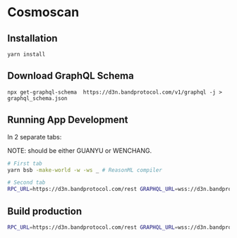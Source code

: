# Cosmoscan

## Installation

```
yarn install
```

## Download GraphQL Schema

```
npx get-graphql-schema  https://d3n.bandprotocol.com/v1/graphql -j > graphql_schema.json
```

## Running App Development

In 2 separate tabs:

NOTE: <NETWORK> should be either GUANYU or WENCHANG.

```sh
# First tab
yarn bsb -make-world -w -ws _ # ReasonML compiler

# Second tab
RPC_URL=https://d3n.bandprotocol.com/rest GRAPHQL_URL=wss://d3n.bandprotocol.com/v1/graphql LAMBDA_URL=<LAMBDA_URL> FAUCET_URL=https://d3n.bandprotocol.com/faucet/request NETWORK=<NETWORK> yarn parcel index.html --no-cache # Serve to localhost:1234
```

## Build production

```sh
RPC_URL=https://d3n.bandprotocol.com/rest GRAPHQL_URL=wss://d3n.bandprotocol.com/v1/graphql LAMBDA_URL=<LAMBDA_URL> FAUCET_URL=https://d3n.bandprotocol.com/faucet/request NETWORK=<NETWORK> yarn build
```
